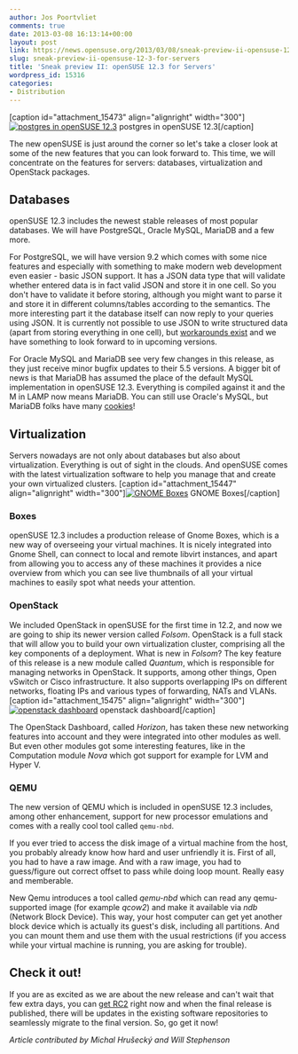 ```yaml
---
author: Jos Poortvliet
comments: true
date: 2013-03-08 16:13:14+00:00
layout: post
link: https://news.opensuse.org/2013/03/08/sneak-preview-ii-opensuse-12-3-for-servers/
slug: sneak-preview-ii-opensuse-12-3-for-servers
title: 'Sneak preview II: openSUSE 12.3 for Servers'
wordpress_id: 15316
categories:
- Distribution
---
```


[caption id="attachment_15473" align="alignright" width="300"][![postgres in openSUSE 12.3](//news.opensuse.org/wp-content/uploads/2013/03/postgres-12.31-300x210.png)](//news.opensuse.org/wp-content/uploads/2013/03/postgres-12.31.png) postgres in openSUSE 12.3[/caption]

The new openSUSE is just around the corner so let's take a closer look at some of the new features that you can look forward to. This time, we will concentrate on the features for servers: databases, virtualization and OpenStack packages.<!-- more -->



## Databases


openSUSE 12.3 includes the newest stable releases of most popular databases.  We will have PostgreSQL, Oracle MySQL, MariaDB and a few more. 

For PostgreSQL, we will have version 9.2 which comes with some nice features and especially with something to make modern web development even easier - basic JSON support. It has a JSON data type that will validate whether entered data is in fact valid JSON and store it in one cell. So you don't have to validate it before storing, although you might want to parse it and store it in different columns/tables according to the semantics. The more interesting part it the database itself can now reply to your queries using JSON. It is currently not possible to use JSON to write structured data (apart from storing everything in one cell), but [workarounds exist](//people.planetpostgresql.org/andrew/index.php?/archives/249-Using-PLV8-to-index-JSON.html) and we have something to look forward to in upcoming versions.

For Oracle MySQL and MariaDB see very few changes in this release, as they just receive minor bugfix updates to their 5.5 versions. A bigger bit of news is that MariaDB has assumed the place of the default MySQL implementation in openSUSE 12.3. Everything is compiled against it and the M in LAMP now means MariaDB. You can still use Oracle's MySQL, but MariaDB folks have many [cookies](https://kb.askmonty.org/en/mariadb-versus-mysql-features/)!



## Virtualization


Servers nowadays are not only about databases but also about virtualization. Everything is out of sight in the clouds. And openSUSE comes with the latest virtualization software to help you manage that and create your own virtualized clusters.
[caption id="attachment_15447" align="alignright" width="300"][![GNOME Boxes](//news.opensuse.org/wp-content/uploads/2013/03/GNOME_boxes22.png)](//news.opensuse.org/wp-content/uploads/2013/03/GNOME_boxes22.png) GNOME Boxes[/caption]



### Boxes



openSUSE 12.3 includes a production release of Gnome Boxes, which is a new way of overseeing your virtual machines. It is nicely integrated into Gnome Shell, can connect to local and remote libvirt instances, and apart from allowing you to access any of these machines it provides a nice overview from which you can see live thumbnails of all your virtual machines to easily spot what needs your attention.



### OpenStack



We included OpenStack in openSUSE for the first time in 12.2, and now we are going to ship its newer version called _Folsom_. OpenStack is a full stack that will allow you to build your own virtualization cluster, comprising all the key components of a deployment. What is new in _Folsom_? The key feature of this release is a new module called _Quantum_, which is responsible for managing networks in OpenStack. It supports, among other things, Open vSwitch or Cisco infrastructure. It also supports overlapping IPs on different networks, floating IPs and various types of forwarding, NATs and VLANs.
[caption id="attachment_15475" align="alignright" width="300"][![openstack dashboard](//news.opensuse.org/wp-content/uploads/2013/03/openstack-overview.png)](//news.opensuse.org/wp-content/uploads/2013/03/openstack-overview.png) openstack dashboard[/caption]

The OpenStack Dashboard, called _Horizon_, has taken these new networking features into account and they were integrated into other modules as well. But even other modules got some interesting features, like in the Computation module _Nova_ which got support for example for LVM and Hyper V.



### QEMU


The new version of QEMU which is included in openSUSE 12.3 includes, among other enhancement, support for new processor emulations and comes with a really cool tool called `qemu-nbd`.

If you ever tried to access the disk image of a virtual machine from the host, you probably already know how hard and user unfriendly it is. First of all, you had to have a raw image. And with a raw image, you had to guess/figure out correct offset to pass while doing loop mount. Really easy and memberable.

New Qemu introduces a tool called _qemu-nbd_ which can read any qemu-supported image (for example _qcow2_) and make it available via _ndb_ (Network Block Device). This way, your host computer can get yet another block device which is actually its guest's disk, including all partitions. And you can mount them and use them with the usual restrictions (if you access while your virtual machine is running, you are asking for trouble).



## Check it out!


If you are as excited as we are about the new release and can't wait that few extra days, you can [get RC2](//software.opensuse.org/developer) right now and when the final release is published, there will be updates in the existing software repositories to seamlessly migrate to the final version. So, go get it now!

_Article contributed by Michal Hrušecký and Will Stephenson_
